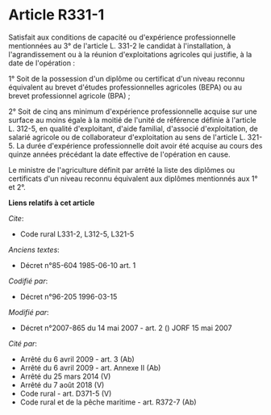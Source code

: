 # Article R331-1

Satisfait aux conditions de capacité ou d'expérience professionnelle mentionnées au 3° de l'article L. 331-2 le candidat à
l'installation, à l'agrandissement ou à la réunion d'exploitations agricoles qui justifie, à la date de l'opération :

1° Soit de la possession d'un diplôme ou certificat d'un niveau reconnu équivalent au brevet d'études professionnelles
agricoles (BEPA) ou au brevet professionnel agricole (BPA) ;

2° Soit de cinq ans minimum d'expérience professionnelle acquise sur une surface au moins égale à la moitié de l'unité de
référence définie à l'article L. 312-5, en qualité d'exploitant, d'aide familial, d'associé d'exploitation, de salarié
agricole ou de collaborateur d'exploitation au sens de l'article L. 321-5. La durée d'expérience professionnelle doit avoir
été acquise au cours des quinze années précédant la date effective de l'opération en cause.

Le ministre de l'agriculture définit par arrêté la liste des diplômes ou certificats d'un niveau reconnu équivalent aux
diplômes mentionnés aux 1° et 2°.

**Liens relatifs à cet article**

_Cite_:

  - Code rural L331-2, L312-5, L321-5

_Anciens textes_:

  - Décret n°85-604 1985-06-10 art. 1

_Codifié par_:

  - Décret n°96-205 1996-03-15

_Modifié par_:

  - Décret n°2007-865 du 14 mai 2007 - art. 2 () JORF 15 mai 2007

_Cité par_:

  - Arrêté du 6 avril 2009 - art. 3 (Ab)
  - Arrêté du 6 avril 2009 - art. Annexe II (Ab)
  - Arrêté du 25 mars 2014 (V)
  - Arrêté du 7 août 2018 (V)
  - Code rural - art. D371-5 (V)
  - Code rural et de la pêche maritime - art. R372-7 (Ab)
